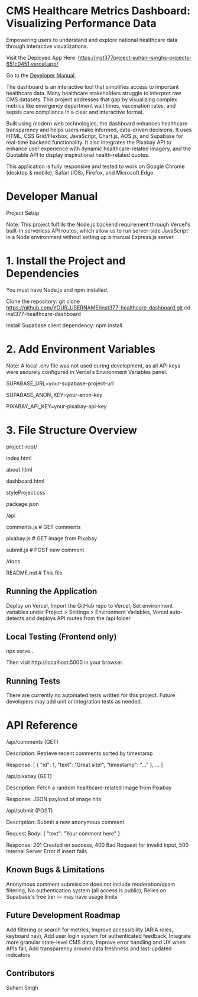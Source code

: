 # CMS Healthcare Metrics Dashboard: Visualizing Performance Data

Empowering users to understand and explore national healthcare data through interactive visualizations.

Visit the Deployed App Here: https://inst377project-suhani-singhs-projects-651c0451.vercel.app/

Go to the [Developer Manual](#developer-manual).

The dashboard is an interactive tool that simplifies access to important healthcare data. Many healthcare stakeholders struggle to interpret raw CMS datasets. This project addresses that gap by visualizing complex metrics like emergency department wait times, vaccination rates, and sepsis care compliance in a clear and interactive format.

Built using modern web technologies, the dashboard enhances healthcare transparency and helps users make informed, data-driven decisions. It uses HTML, CSS Grid/Flexbox, JavaScript, Chart.js, AOS.js, and Supabase for real-time backend functionality. It also integrates the Pixabay API to enhance user experience with dynamic healthcare-related imagery, and the Quotable API to display inspirational health-related quotes.

This application is fully responsive and tested to work on Google Chrome (desktop & mobile), Safari (iOS), Firefox, and Microsoft Edge.

# Developer Manual

Project Setup

Note: This project fulfills the Node.js backend requirement through Vercel's built-in serverless API routes, which allow us to run server-side JavaScript in a Node environment without setting up a manual Express.js server.

# 1. Install the Project and Dependencies

You must have Node.js and npm installed.

Clone the repository: git clone https://github.com/YOUR_USERNAME/inst377-healthcare-dashboard.git
cd inst377-healthcare-dashboard

Install Supabase client dependency: npm install

# 2. Add Environment Variables

Note: A local .env file was not used during development, as all API keys were securely configured in Vercel’s Environment Variables panel.

SUPABASE_URL=your-supabase-project-url

SUPABASE_ANON_KEY=your-anon-key

PIXABAY_API_KEY=your-pixabay-api-key

# 3. File Structure Overview

project-root/

index.html

about.html

dashboard.html

styleProject.css

package.json

/api

comments.js       # GET comments

pixabay.js        # GET image from Pixabay

submit.js         # POST new comment

/docs

README.md         # This file

## Running the Application
Deploy on Vercel, Import the GitHub repo to Vercel, Set environment variables under Project > Settings > Environment Variables, Vercel auto-detects and deploys API routes from the /api folder

## Local Testing (Frontend only)

npx serve .

Then visit http://localhost:5000 in your browser.

## Running Tests

There are currently no automated tests written for this project. Future developers may add unit or integration tests as needed.

# API Reference

/api/comments (GET)

Description: Retrieve recent comments sorted by timestamp

Response: [
  { "id": 1, "text": "Great site!", "timestamp": "..." },
  ...
]

/api/pixabay (GET)

Description: Fetch a random healthcare-related image from Pixabay

Response: JSON payload of image hits

/api/submit (POST)

Description: Submit a new anonymous comment

Request Body: {
  "text": "Your comment here"
}

Response: 201 Created on success, 400 Bad Request for invalid input, 500 Internal Server Error if insert fails

## Known Bugs & Limitations
Anonymous comment submission does not include moderation/spam filtering, No authentication system (all access is public), Relies on Supabase's free tier — may have usage limits

## Future Development Roadmap
Add filtering or search for metrics, Improve accessibility (ARIA roles, keyboard nav), Add user login system for authenticated feedback, Integrate more granular state-level CMS data, Improve error handling and UX when APIs fail, Add transparency around data freshness and last-updated indicators

## Contributors
Suhani Singh
